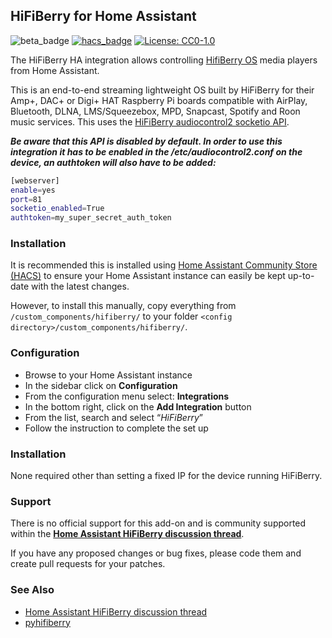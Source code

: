 ## HiFiBerry for Home Assistant

![beta_badge](https://img.shields.io/badge/maturity-Beta-yellow.png)
[![hacs_badge](https://img.shields.io/badge/HACS-Default-orange.svg)](https://github.com/custom-components/hacs)
[![License: CC0-1.0](https://img.shields.io/badge/License-CC0%201.0-lightgrey.svg)](http://creativecommons.org/publicdomain/zero/1.0/)

The HiFiBerry HA integration allows controlling [HifiBerry OS](https://www.hifiberry.com/hifiberryos/) media players from Home Assistant.

This is an end-to-end streaming lightweight OS built by HiFiBerry for their Amp+, DAC+ or Digi+ HAT Raspberry Pi boards compatible with AirPlay, Bluetooth, DLNA, LMS/Squeezebox, MPD, Snapcast, Spotify and Roon music services. This uses the [HiFiBerry audiocontrol2 socketio API](https://github.com/hifiberry/audiocontrol2/blob/master/doc/socketio_api.md).
 
***Be aware that this API is disabled by default. In order to use this integration it has to be enabled in the /etc/audiocontrol2.conf on the device, an authtoken will also have to be added:***
```bash
[webserver]
enable=yes
port=81
socketio_enabled=True
authtoken=my_super_secret_auth_token
```

### Installation

It is recommended this is installed using [Home Assistant Community Store (HACS)](https://hacs.xyz/) to ensure your Home Assistant instance can easily be kept up-to-date with the latest changes.

However, to install this manually, copy everything from `/custom_components/hifiberry/` to your folder `<config directory>/custom_components/hifiberry/`.

### Configuration

- Browse to your Home Assistant instance
- In the sidebar click on  **Configuration**
- From the configuration menu select: **Integrations**
- In the bottom right, click on the **Add Integration** button
- From the list, search and select “_HiFiBerry_”
- Follow the instruction to complete the set up

### Installation

None required other than setting a fixed IP for the device running HiFiBerry.

### Support

There is no official support for this add-on and is community supported within the **[Home Assistant HiFiBerry discussion thread](https://community.home-assistant.io/t/hifiberry-os-media-player-integration/163567)**.

If you have any proposed changes or bug fixes, please code them and create pull requests for your patches.

### See Also

* [Home Assistant HiFiBerry discussion thread](https://community.home-assistant.io/t/hifiberry-os-media-player-integration/163567)
* [pyhifiberry](https://github.com/schnabel/pyhifiberry)
